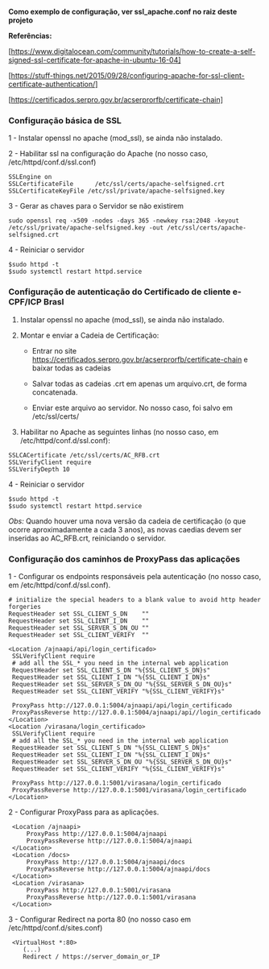 
**Como exemplo de configuração, ver ssl_apache.conf no raiz deste projeto**

**Referências:**

[https://www.digitalocean.com/community/tutorials/how-to-create-a-self-signed-ssl-certificate-for-apache-in-ubuntu-16-04]

[https://stuff-things.net/2015/09/28/configuring-apache-for-ssl-client-certificate-authentication/]

[https://certificados.serpro.gov.br/acserprorfb/certificate-chain]

### Configuração básica de SSL

1 - Instalar openssl no apache (mod_ssl), se ainda não instalado.

2 - Habilitar ssl na configuração do Apache (no nosso caso, /etc/httpd/conf.d/ssl.conf)

```
SSLEngine on
SSLCertificateFile      /etc/ssl/certs/apache-selfsigned.crt
SSLCertificateKeyFile /etc/ssl/private/apache-selfsigned.key
```

3 - Gerar as chaves para o Servidor se não existirem

```
sudo openssl req -x509 -nodes -days 365 -newkey rsa:2048 -keyout /etc/ssl/private/apache-selfsigned.key -out /etc/ssl/certs/apache-selfsigned.crt
```

4 - Reiniciar o servidor 
```
$sudo httpd -t
$sudo systemctl restart httpd.service
```

### Configuração de autenticação do Certificado de cliente e-CPF/ICP Brasl 

1. Instalar openssl no apache (mod_ssl), se ainda não instalado.

2. Montar e enviar a Cadeia de Certificação:

    * Entrar no site https://certificados.serpro.gov.br/acserprorfb/certificate-chain e baixar todas as cadeias

    * Salvar todas as cadeias .crt em apenas um arquivo.crt, de forma concatenada.

    * Enviar este arquivo ao servidor. No nosso caso, foi salvo em /etc/ssl/certs/

3. Habilitar no Apache as seguintes linhas (no nosso caso, em /etc/httpd/conf.d/ssl.conf):

```
SSLCACertificate /etc/ssl/certs/AC_RFB.crt
SSLVerifyClient require
SSLVerifyDepth 10
```

4 - Reiniciar o servidor 
```
$sudo httpd -t
$sudo systemctl restart httpd.service
```

*Obs:* Quando houver uma nova versão da cadeia de certificação (o que ocorre aproximadamente a cada 3 anos),
 as novas caedias devem ser inseridas ao AC_RFB.crt, reiniciando o servidor.
 
 
### Configuração dos caminhos de ProxyPass das aplicações

1 - Configurar os endpoints responsáveis pela autenticação (no nosso caso, em /etc/httpd/conf.d/ssl.conf).

```
# initialize the special headers to a blank value to avoid http header forgeries
RequestHeader set SSL_CLIENT_S_DN    ""
RequestHeader set SSL_CLIENT_I_DN    ""
RequestHeader set SSL_SERVER_S_DN_OU ""
RequestHeader set SSL_CLIENT_VERIFY  ""

<Location /ajnaapi/api/login_certificado>
 SSLVerifyClient require
 # add all the SSL_* you need in the internal web application
 RequestHeader set SSL_CLIENT_S_DN "%{SSL_CLIENT_S_DN}s"
 RequestHeader set SSL_CLIENT_I_DN "%{SSL_CLIENT_I_DN}s"
 RequestHeader set SSL_SERVER_S_DN_OU "%{SSL_SERVER_S_DN_OU}s"
 RequestHeader set SSL_CLIENT_VERIFY "%{SSL_CLIENT_VERIFY}s"

 ProxyPass http://127.0.0.1:5004/ajnaapi/api/login_certificado
 ProxyPassReverse http://127.0.0.1:5004/ajnaapi/api//login_certificado
</Location>
<Location /virasana/login_certificado>
 SSLVerifyClient require
 # add all the SSL_* you need in the internal web application
 RequestHeader set SSL_CLIENT_S_DN "%{SSL_CLIENT_S_DN}s"
 RequestHeader set SSL_CLIENT_I_DN "%{SSL_CLIENT_I_DN}s"
 RequestHeader set SSL_SERVER_S_DN_OU "%{SSL_SERVER_S_DN_OU}s"
 RequestHeader set SSL_CLIENT_VERIFY "%{SSL_CLIENT_VERIFY}s"

 ProxyPass http://127.0.0.1:5001/virasana/login_certificado
 ProxyPassReverse http://127.0.0.1:5001/virasana/login_certificado
</Location>
```

2 - Configurar ProxyPass para as aplicações.

```
 <Location /ajnaapi>
     ProxyPass http://127.0.0.1:5004/ajnaapi
     ProxyPassReverse http://127.0.0.1:5004/ajnaapi
 </Location>
 <Location /docs>
     ProxyPass http://127.0.0.1:5004/ajnaapi/docs
     ProxyPassReverse http://127.0.0.1:5004/ajnaapi/docs
 </Location>
 <Location /virasana>
     ProxyPass http://127.0.0.1:5001/virasana
     ProxyPassReverse http://127.0.0.1:5001/virasana
 </Location>

```


3 - Configurar Redirect na porta 80 (no nosso caso em /etc/httpd/conf.d/sites.conf)

```
 <VirtualHost *:80>
    (...)
	Redirect / https://server_domain_or_IP

```

 
